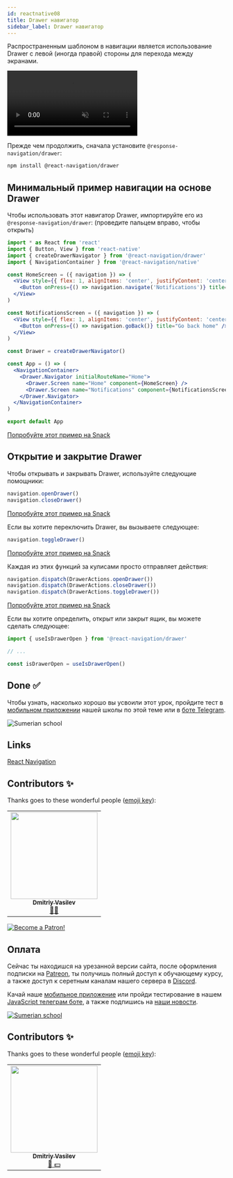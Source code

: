 ```yaml
---
id: reactnative08
title: Drawer навигатор
sidebar_label: Drawer навигатор
---
```


Распространенным шаблоном в навигации является использование Drawer с левой (иногда правой) стороны для перехода между экранами.


<div style={{ display: 'flex', margin: '16px 0' }}>
  <video playsInline autoPlay muted loop>
    <source src="https://reactnavigation.org/assets/navigators/drawer/drawer.mov" />
  </video>
</div>

Прежде чем продолжить, сначала установите `@response-navigation/drawer`:

```bash npm2yarn
npm install @react-navigation/drawer
```

## Минимальный пример навигации на основе Drawer
Чтобы использовать этот навигатор Drawer, импортируйте его из `@response-navigation/drawer`: (проведите пальцем вправо, чтобы открыть)

```jsx
import * as React from 'react'
import { Button, View } from 'react-native'
import { createDrawerNavigator } from '@react-navigation/drawer'
import { NavigationContainer } from '@react-navigation/native'

const HomeScreen = ({ navigation }) => (
  <View style={{ flex: 1, alignItems: 'center', justifyContent: 'center' }}>
    <Button onPress={() => navigation.navigate('Notifications')} title="Go to notifications" />
  </View>
)

const NotificationsScreen = ({ navigation }) => (
  <View style={{ flex: 1, alignItems: 'center', justifyContent: 'center' }}>
    <Button onPress={() => navigation.goBack()} title="Go back home" />
  </View>
)

const Drawer = createDrawerNavigator()

const App = () => (
  <NavigationContainer>
    <Drawer.Navigator initialRouteName="Home">
      <Drawer.Screen name="Home" component={HomeScreen} />
      <Drawer.Screen name="Notifications" component={NotificationsScreen} />
    </Drawer.Navigator>
  </NavigationContainer>
)

export default App
```

[Попробуйте этот пример на Snack](https://snack.expo.io/?platform=android&name=Tab%20navigation%20%7C%20React%20Navigation&dependencies=%40expo%2Fvector-icons%40*%2C%40react-native-community%2Fmasked-view%40*%2C%40react-navigation%2Fbottom-tabs%40%5E5.8.0%2C%40react-navigation%2Fdrawer%40%5E5.9.0%2C%40react-navigation%2Fmaterial-bottom-tabs%40%5E5.2.16%2C%40react-navigation%2Fmaterial-top-tabs%40%5E5.2.16%2C%40react-navigation%2Fnative%40%5E5.7.3%2C%40react-navigation%2Fstack%40%5E5.9.0%2Creact-native-paper%40%5E4.0.1%2Creact-native-reanimated%40*%2Creact-native-safe-area-context%40*%2Creact-native-gesture-handler%40*%2Creact-native-screens%40*%2Creact-native-tab-view%40%5E2.15.1&hideQueryParams=true&sourceUrl=https%3A%2F%2Freactnavigation.org%2Fexamples%2F5.x%2Fdrawer-based-navigation.js)

## Открытие и закрытие Drawer
Чтобы открывать и закрывать Drawer, используйте следующие помощники:

```jsx
navigation.openDrawer()
navigation.closeDrawer()
```

[Попробуйте этот пример на Snack](https://snack.expo.io/?platform=android&name=Tab%20navigation%20%7C%20React%20Navigation&dependencies=%40expo%2Fvector-icons%40*%2C%40react-native-community%2Fmasked-view%40*%2C%40react-navigation%2Fbottom-tabs%40%5E5.8.0%2C%40react-navigation%2Fdrawer%40%5E5.9.0%2C%40react-navigation%2Fmaterial-bottom-tabs%40%5E5.2.16%2C%40react-navigation%2Fmaterial-top-tabs%40%5E5.2.16%2C%40react-navigation%2Fnative%40%5E5.7.3%2C%40react-navigation%2Fstack%40%5E5.9.0%2Creact-native-paper%40%5E4.0.1%2Creact-native-reanimated%40*%2Creact-native-safe-area-context%40*%2Creact-native-gesture-handler%40*%2Creact-native-screens%40*%2Creact-native-tab-view%40%5E2.15.1&hideQueryParams=true&sourceUrl=https%3A%2F%2Freactnavigation.org%2Fexamples%2F5.x%2Fdrawer-open-close-toggle.js)

Если вы хотите переключить Drawer, вы вызываете следующее:

```jsx
navigation.toggleDrawer()
```

[Попробуйте этот пример на Snack](https://snack.expo.io/?platform=android&name=Tab%20navigation%20%7C%20React%20Navigation&dependencies=%40expo%2Fvector-icons%40*%2C%40react-native-community%2Fmasked-view%40*%2C%40react-navigation%2Fbottom-tabs%40%5E5.8.0%2C%40react-navigation%2Fdrawer%40%5E5.9.0%2C%40react-navigation%2Fmaterial-bottom-tabs%40%5E5.2.16%2C%40react-navigation%2Fmaterial-top-tabs%40%5E5.2.16%2C%40react-navigation%2Fnative%40%5E5.7.3%2C%40react-navigation%2Fstack%40%5E5.9.0%2Creact-native-paper%40%5E4.0.1%2Creact-native-reanimated%40*%2Creact-native-safe-area-context%40*%2Creact-native-gesture-handler%40*%2Creact-native-screens%40*%2Creact-native-tab-view%40%5E2.15.1&hideQueryParams=true&sourceUrl=https%3A%2F%2Freactnavigation.org%2Fexamples%2F5.x%2Fdrawer-open-close-toggle.js)

Каждая из этих функций за кулисами просто отправляет действия:

```jsx
navigation.dispatch(DrawerActions.openDrawer())
navigation.dispatch(DrawerActions.closeDrawer())
navigation.dispatch(DrawerActions.toggleDrawer())
```

[Попробуйте этот пример на Snack](https://snack.expo.io/?platform=android&name=Tab%20navigation%20%7C%20React%20Navigation&dependencies=%40expo%2Fvector-icons%40*%2C%40react-native-community%2Fmasked-view%40*%2C%40react-navigation%2Fbottom-tabs%40%5E5.8.0%2C%40react-navigation%2Fdrawer%40%5E5.9.0%2C%40react-navigation%2Fmaterial-bottom-tabs%40%5E5.2.16%2C%40react-navigation%2Fmaterial-top-tabs%40%5E5.2.16%2C%40react-navigation%2Fnative%40%5E5.7.3%2C%40react-navigation%2Fstack%40%5E5.9.0%2Creact-native-paper%40%5E4.0.1%2Creact-native-reanimated%40*%2Creact-native-safe-area-context%40*%2Creact-native-gesture-handler%40*%2Creact-native-screens%40*%2Creact-native-tab-view%40%5E2.15.1&hideQueryParams=true&sourceUrl=https%3A%2F%2Freactnavigation.org%2Fexamples%2F5.x%2Fdrawer-dispatch.js)

Если вы хотите определить, открыт или закрыт ящик, вы можете сделать следующее:

```jsx
import { useIsDrawerOpen } from '@react-navigation/drawer'

// ...

const isDrawerOpen = useIsDrawerOpen()
```

## Done ✅

Чтобы узнать, насколько хорошо вы усвоили этот урок, пройдите тест в [мобильном приложении](http://onelink.to/njhc95) нашей школы по этой теме или в [боте Telegram](https://t.me/javascriptcamp_bot).

![Sumerian school](/img/app.jpg)

## Links

[React Navigation](https://reactnavigation.org/docs/tab-based-navigation)

## Contributors ✨

Thanks goes to these wonderful people ([emoji key](https://allcontributors.org/docs/en/emoji-key)):

<table>
  <tr>
    <td align="center"><a href="https://fullstackserverless.github.io/"><img src="https://avatars0.githubusercontent.com/u/6774813?v=4?s=200" width="200px;" alt=""/><br /><sub><b>Dmitriy Vasilev</b></sub></a><br /> <a href="https://github.com/gHashTag/react-native-village/commits?author=gHashTag" title="Documentation">📖💲</a></td>
  </tr>
</table>

[![Become a Patron!](/img/logo/patreon.jpg)](https://www.patreon.com/bePatron?u=31769291)

## Оплата

Сейчас ты находишся на урезанной версии сайта, после оформления подписки на [Patreon](https://www.patreon.com/javascriptcamp), ты получишь полный доступ к обучающему курсу, а также доступ к серетным каналам нашего сервера в [Discord](https://discord.gg/6GDAfXn).  

Качай наше [мобильное приложение](http://onelink.to/njhc95) или пройди тестирование в нашем [JavaScript телеграм боте](https://t.me/javascriptcamp_bot), а также подпишись на [наши новости](https://t.me/javascriptapp).


[![Sumerian school](/img/app.jpg)](http://onelink.to/njhc95)

 

## Contributors ✨

Thanks goes to these wonderful people ([emoji key](https://allcontributors.org/docs/en/emoji-key)):


<table>
  <tr>
    <td align="center"><a href="https://fullstackserverless.github.io/"><img src="https://avatars0.githubusercontent.com/u/6774813?v=4?s=200" width="200px;" alt=""/><br /><sub><b>Dmitriy Vasilev</b></sub></a><br /><a href="#financial-gHashTag" title="Financial">📖 💵</a></td>
  </tr>
</table>
